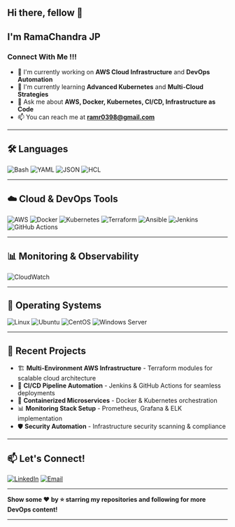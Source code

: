 ## Hi there, fellow <DevOps Engineers/> 👋

## I'm RamaChandra JP

### Connect With Me !!!

- 🔭 I'm currently working on **AWS Cloud Infrastructure** and **DevOps Automation**
- 🌱 I'm currently learning **Advanced Kubernetes** and **Multi-Cloud Strategies**
- 💬 Ask me about **AWS, Docker, Kubernetes, CI/CD, Infrastructure as Code**
- 📫 You can reach me at **ramr0398@gmail.com**

---

## 🛠️ Languages

![Bash](https://img.shields.io/badge/-Bash-4EAA25?style=flat-square&logo=gnu-bash&logoColor=white)
![YAML](https://img.shields.io/badge/-YAML-CB171E?style=flat-square&logo=yaml&logoColor=white)
![JSON](https://img.shields.io/badge/-JSON-000000?style=flat-square&logo=json&logoColor=white)
![HCL](https://img.shields.io/badge/-HCL-623CE4?style=flat-square&logo=terraform&logoColor=white)

---

## ☁️ Cloud & DevOps Tools

![AWS](https://img.shields.io/badge/-AWS-232F3E?style=flat-square&logo=amazon-aws&logoColor=white)
![Docker](https://img.shields.io/badge/-Docker-2496ED?style=flat-square&logo=docker&logoColor=white)
![Kubernetes](https://img.shields.io/badge/-Kubernetes-326CE5?style=flat-square&logo=kubernetes&logoColor=white)
![Terraform](https://img.shields.io/badge/-Terraform-623CE4?style=flat-square&logo=terraform&logoColor=white)
![Ansible](https://img.shields.io/badge/-Ansible-EE0000?style=flat-square&logo=ansible&logoColor=white)
![Jenkins](https://img.shields.io/badge/-Jenkins-D24939?style=flat-square&logo=jenkins&logoColor=white)
![GitHub Actions](https://img.shields.io/badge/-GitHub%20Actions-2088FF?style=flat-square&logo=github-actions&logoColor=white)

---

## 📊 Monitoring & Observability

![CloudWatch](https://img.shields.io/badge/-CloudWatch-232F3E?style=flat-square&logo=amazon-aws&logoColor=white)

---

## 🐧 Operating Systems

![Linux](https://img.shields.io/badge/-Linux-FCC624?style=flat-square&logo=linux&logoColor=black)
![Ubuntu](https://img.shields.io/badge/-Ubuntu-E95420?style=flat-square&logo=ubuntu&logoColor=white)
![CentOS](https://img.shields.io/badge/-CentOS-262577?style=flat-square&logo=centos&logoColor=white)
![Windows Server](https://img.shields.io/badge/-Windows%20Server-0078D6?style=flat-square&logo=windows&logoColor=white)

---

## 🚀 Recent Projects

- 🏗️ **Multi-Environment AWS Infrastructure** - Terraform modules for scalable cloud architecture
- 🔄 **CI/CD Pipeline Automation** - Jenkins & GitHub Actions for seamless deployments  
- 🐳 **Containerized Microservices** - Docker & Kubernetes orchestration
- 📊 **Monitoring Stack Setup** - Prometheus, Grafana & ELK implementation
- 🛡️ **Security Automation** - Infrastructure security scanning & compliance

---

## 📫 Let's Connect!

[![LinkedIn](https://img.shields.io/badge/-LinkedIn-0077B5?style=flat-square&logo=linkedin&logoColor=white)]([your-linkedin-url](https://in.linkedin.com/in/ramachandra-j-p-8a6a531b0))
[![Email](https://img.shields.io/badge/-Email-D14836?style=flat-square&logo=gmail&logoColor=white)](mailto:ramr0398@gmai.com)

---

**Show some ❤️ by ⭐ starring my repositories and following for more DevOps content!**

---

